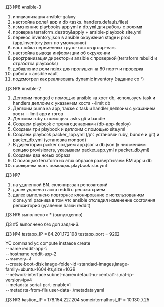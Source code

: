 ДЗ №8 Ansible-3
1.  инициализация ansible-galaxy
2.  настройка ролей app и db (tasks, handlers,defauls,files)
3.  измененние playbooks app.yml и db.yml для работы с ролями
4.  проверка terraform_destroy&apply + ansible-playbook site.yml
5.  перенос inventory.json в ansible окружения stage и prod (app/inventory.json-по умолчанию)
6.  настройка переменных групп-хостов group-vars
7.  настройка вывода информации об окружении
8.  реоргранизация директории ansible с проверкой (terraform rebuild и отработка playbooks)
9.  добавление роли nginx для пролушки на 80 порту и проверка
10. работа с ansible vault
11. подсмотрел как реализовать dynamic inventory (задание со *)


ДЗ №8 Ansible-2
1. Деплоим mongod с помощью ansible на хост db, используем task и handlers
    деплоим с указанием хоста --limit db
2. Деплоим puma на app, также с task и handler
    деплоим с указанием хоста --limit app и тэгов
3. Деплоим ruby с помощью tasks git и bundle
4. Создаем playbook с тремя сценариями (db-app-deploy)
5. Создаем три playbook и деплоим с помощью site.yml
6. Создаем playbook packer_app.yml (для установки ruby, bundle и git) и packer_db.yml (установка mongod)
7. В директории packer создаем app.json и db.json (в них меняем секцию provisioners, указываем packer_app.yml и packer_db.yml)
8. Создаем два новых образа
9. С помощью terraform из этих образов развертываем ВМ app и db
10. проверяем все с помощью playbook site.yml

ДЗ №7
1. на удаленной ВМ. склонирован репозиторий
2. далее удалена папка reddit c репозиторием
3. далее выполнено повторное клонирование с использованием clone.yml
    разница в том что ansible отследил изменение состояния репозитория (удаление папки reddit)

ДЗ №6
выполнено с * (вынужденно)

ДЗ #5
выполнено без доп заданий.

ДЗ №4
testapp_IP = 84.201.172.198
testapp_port = 9292

YC command
yc compute instance create \
  --name reddit-app-2 \
  --hostname reddit-app-2 \
  --memory=4 \
  --create-boot-disk image-folder-id=standard-images,image-family=ubuntu-1604-lts,size=10GB \
  --network-interface subnet-name=default-ru-central1-a,nat-ip-version=ipv4 \
  --metadata serial-port-enable=1 \
  --metadata-from-file user-data=./metadata.yaml

ДЗ №3
bastion_IP = 178.154.227.204
someinternalhost_IP = 10.130.0.25

